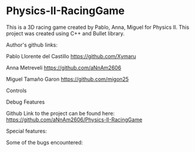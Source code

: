# Physics-II-RacingGame
 This is a 3D racing game created by Pablo, Anna, Miguel for Physics II. This project was created using C++ 
and Bullet library.

Author's github links:

Pablo Llorente del Castillo
https://github.com/Xymaru

Anna Metreveli
https://github.com/aNnAm2606

Miguel Tamaño Garon
https://github.com/migon25

Controls


Debug Features


Github Link to the project can be found here: https://github.com/aNnAm2606/Physics-II-RacingGame


Special features:

 
Some of the bugs encountered:
